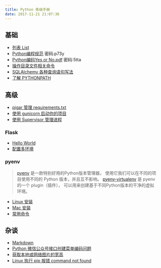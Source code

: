 ```yaml
---
title: Python 练级手册
date: 2017-11-21 21:07:36
---
```

<!-- toc -->
## 基础
- [列表 List](/2017/11/24/python-list/)
- [Python编程规范](http://pan.baidu.com/s/1boX8P6v) 密码:p73y
- [Python编码Yes or No.pdf](http://pan.baidu.com/s/1skNCT7v) 密码:5tta
- [操作目录文件相关命令](/2017/08/11/python-2017-08-11-os-file/)
- [SQLAlchemy 各种查询语句写法](/2017/08/14/python-2017-08-14-sqlalchemy-filter/)
- [了解 PYTHONPATH](/2017/08/15/python-2017-08-15-config-pythonpath/)

## 高级
- [pigar 管理 requirements.txt](/2017/08/19/python-2017-08-19-pigar/)
- [使用 gunicorn 启动你的项目](/2017/08/15/python-2017-08-15-gunicorn-run/)
- [使用 Supervisor 管理进程](/2017/08/18/python-2017-08-18-basic-supervisor/)

### Flask
- [Hello World](/2017/08/15/python-2017-08-15-flask-hello-world/)
- [配置多环境](/2017/08/15/python-2017-08-15-flask-env-config/)
### pyenv
> [pyenv](https://github.com/yyuu/pyenv) 是一款特别好用的Python版本管理器，
使用它我们可以在不同的项目使用不同的 Python 版本，并且互不影响。
> [pyenv-virtualenv](https://github.com/yyuu/pyenv-virtualenv) 是 pyenv 的一个 plugin（插件），
可以用来创建基于不同Python版本的干净的虚拟环境。
- [Linux 安装](/2017/08/10/python-2017-08-10-pyenv-linux/)
- [Mac 安装](/2017/11/21/pyenv-mac/)
- [常用命令](/2017/08/10/python-2017-08-10-pyenv-cmd/)

## 杂谈

- [Markdown](/2017/09/06/python-2017-09-06-use-markdown/)
- [Python 微信公众号接口创建菜单编码问题](/2017/09/05/python-2017-09-05-wx-create-menu-err/)
- [获取本地或网络图片的宽高](/2017/08/22/python-2017-08-22-get-image-size/)
- [Linux 执行 pip 报错 command not found](/2017/08/18/python-2017-08-18-pip-not-found/)

